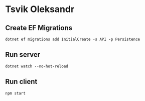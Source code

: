 # Tsvik Oleksandr 


## Create EF Migrations
```
dotnet ef migrations add InitialCreate -s API -p Persistence
```

## Run server
```
dotnet watch --no-hot-reload
```

## Run client
```
npm start
```